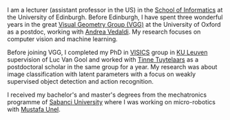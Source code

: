 I am a lecturer (assistant professor in the US) in the [School of Informatics](http://www.ed.ac.uk/informatics) at the University of Edinburgh. Before Edinburgh, I have spent three wonderful years in the great [Visual Geometry Group (VGG)](http://www.robots.ox.ac.uk/~vgg/) at the University of Oxford as a postdoc, working with [Andrea Vedaldi](http://www.robots.ox.ac.uk/~vedaldi/). My research focuses on computer vision and machine learning.

Before joining VGG, I completed my PhD in [VISICS](http://www.esat.kuleuven.be/psi) group in [KU Leuven](http://www.kuleuven.be/kuleuven/) supervision of Luc Van Gool and worked with [Tinne Tuytelaars](http://homes.esat.kuleuven.be/~tuytelaa/) as a postdoctoral scholar in the same group for a year. My research was about image classification with latent parameters with a focus on weakly supervised object detection and action recognition.

I received my bachelor's and master's degrees from the mechatronics programme of [Sabanci University](http://www.sabanciuniv.edu/) where I was working on micro-robotics with [Mustafa Unel](http://people.sabanciuniv.edu/munel/).
